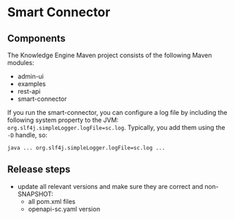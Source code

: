 Smart Connector
===============

Components
----------

The Knowledge Engine Maven project consists of the following Maven modules:
* admin-ui
* examples
* rest-api
* smart-connector


If you run the smart-connector, you can configure a log file by including the following system property to the JVM: `org.slf4j.simpleLogger.logFile=sc.log`. Typically, you add them using the `-D` handle, so:

```
java ... org.slf4j.simpleLogger.logFile=sc.log ...
```



Release steps
-------------

- update all relevant versions and make sure they are correct and non-SNAPSHOT:
	- all pom.xml files
	- openapi-sc.yaml version